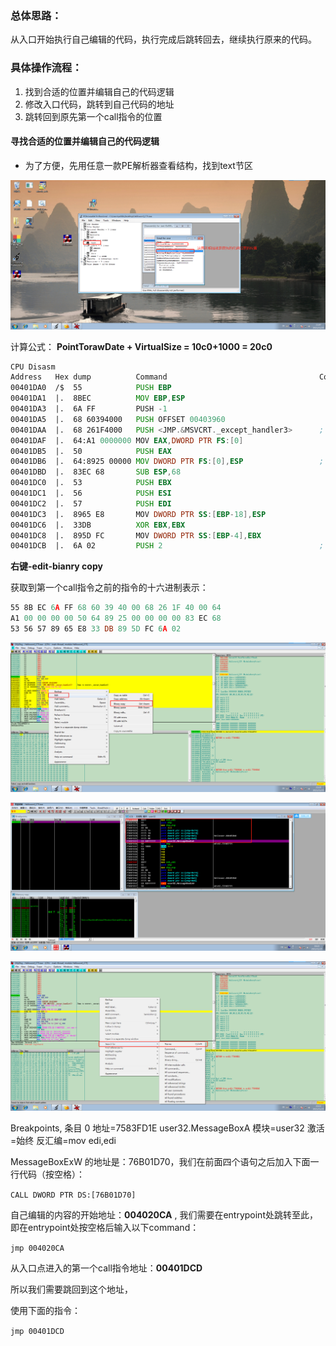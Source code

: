 
### 总体思路：

从入口开始执行自己编辑的代码，执行完成后跳转回去，继续执行原来的代码。

### 具体操作流程：

1. 找到合适的位置并编辑自己的代码逻辑
2. 修改入口代码，跳转到自己代码的地址
3. 跳转回到原先第一个call指令的位置


#### 寻找合适的位置并编辑自己的代码逻辑

- 为了方便，先用任意一款PE解析器查看结构，找到text节区

![](./img/data-end.png)

计算公式： **PointTorawDate + VirtualSize = 10c0+1000 = 20c0**



```asm
CPU Disasm
Address   Hex dump          Command                                  Comments
00401DA0  /$  55            PUSH EBP
00401DA1  |.  8BEC          MOV EBP,ESP
00401DA3  |.  6A FF         PUSH -1
00401DA5  |.  68 60394000   PUSH OFFSET 00403960
00401DAA  |.  68 261F4000   PUSH <JMP.&MSVCRT._except_handler3>      ; Jump to msvcrt._except_handler3
00401DAF  |.  64:A1 0000000 MOV EAX,DWORD PTR FS:[0]
00401DB5  |.  50            PUSH EAX
00401DB6  |.  64:8925 00000 MOV DWORD PTR FS:[0],ESP                 ; Installs SE handler 401F26
00401DBD  |.  83EC 68       SUB ESP,68
00401DC0  |.  53            PUSH EBX
00401DC1  |.  56            PUSH ESI
00401DC2  |.  57            PUSH EDI
00401DC3  |.  8965 E8       MOV DWORD PTR SS:[EBP-18],ESP
00401DC6  |.  33DB          XOR EBX,EBX
00401DC8  |.  895D FC       MOV DWORD PTR SS:[EBP-4],EBX
00401DCB  |.  6A 02         PUSH 2                                   ; /Arg1 = 2
```

**右键-edit-bianry copy** 

获取到第一个call指令之前的指令的十六进制表示：

```asm
55 8B EC 6A FF 68 60 39 40 00 68 26 1F 40 00 64
A1 00 00 00 00 50 64 89 25 00 00 00 00 83 EC 68
53 56 57 89 65 E8 33 DB 89 5D FC 6A 02
```


![](./img/binary-copy.png)



![](./img/messageboxa.png)



![](./img/search-names.png)





Breakpoints, 条目 0
 地址=7583FD1E user32.MessageBoxA
 模块=user32
 激活=始终
 反汇编=mov edi,edi








MessageBoxExW 的地址是：76B01D70，我们在前面四个语句之后加入下面一行代码（按空格）：

` CALL DWORD PTR DS:[76B01D70] `


自己编辑的内容的开始地址：**004020CA**  , 我们需要在entrypoint处跳转至此，即在entrypoint处按空格后输入以下command：

` jmp 004020CA `





从入口点进入的第一个call指令地址：**00401DCD**

所以我们需要跳回到这个地址，

使用下面的指令：

` jmp 00401DCD `




